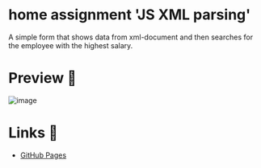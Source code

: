 # home assignment 'JS XML parsing'
A simple form that shows data from xml-document and then searches for the employee with the highest salary.

# Preview :newspaper:

![image](https://user-images.githubusercontent.com/70683676/193451397-af8b611e-3b0c-4627-883f-2905b24a934e.png)

# Links :link:

- [GitHub Pages](https://catsbyy.github.io/ha-js-xml/)

